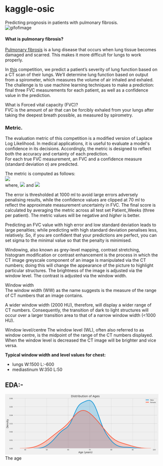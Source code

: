 # kaggle-osic
Predicting prognosis in patients with pulmonary fibrosis.  
![gifofimage](./imgs/sample.gif)
#### What is pulmonary fibrosis?  
[Pulmonary fibrosis](https://www.mayoclinic.org/diseases-conditions/pulmonary-fibrosis/symptoms-causes/syc-20353690) is a lung disease that occurs when lung tissue becomes damaged and scarred. This makes it more difficult for lungs to work properly.

In [this](https://www.kaggle.com/c/osic-pulmonary-fibrosis-progression) competition, we predict a patient’s severity of lung function based on a CT scan of their lungs. We’ll determine lung function based on output from a spirometer, which measures the volume of air inhaled and exhaled. The challenge is to use machine learning techniques to make a prediction: final three FVC measurements for each patient, as well as a confidence value in the prediction.   

What is Forced vital capacity (FVC)?    
FVC is the amount of air that can be forcibly exhaled from your lungs after taking the deepest breath possible, as measured by spirometry.  

### Metric.  
The evaluation metric of this competition is a modified version of Laplace Log Likelihood. In medical applications, it is useful to evaluate a model's confidence in its decisions. Accordingly, the metric is designed to reflect both the accuracy and certainty of each prediction.  
For each true FVC measurement, an FVC and a confidence measure (standard deviation σ) are predicted.   

The metric is computed as follows:  
  <img src="https://render.githubusercontent.com/render/math?math=metric = -\frac{\sqrt{2} \Delta}{\sigma_{clipped}} - \ln ( \sqrt{2} \sigma_{clipped} )">  
  where,
  <img src="https://render.githubusercontent.com/render/math?math=\sigma_{clipped} = max(\sigma, 70),"> and
  <img src="https://render.githubusercontent.com/render/math?math=\Delta = min (\Big|FVC_{true} - FVC_{predicted}\Big|, 1000 )">    
  
The error is thresholded at 1000 ml to avoid large errors adversely penalising results, while the confidence values are clipped at 70 ml to reflect the approximate measurement uncertainty in FVC. The final score is calculated by averaging the metric across all test set Patient_Weeks (three per patient).
The metric values will be negative and *higher* is better.   

Predicting an FVC value with high error and low standard deviation leads to large penalties; while predicting with high standard deviation penalises less, relatively. So, if you are confident that your predictions are perfect, you can set sigma to the minimal value so that the penalty is minimised.  

Windowing, also known as grey-level mapping, contrast stretching, histogram modification or contrast enhancement is the process in which the CT image greyscale component of an image is manipulated via the CT numbers; doing this will change the appearance of the picture to highlight particular structures. The brightness of the image is adjusted via the window level. The contrast is adjusted via the window width.

Window width  
The window width (WW) as the name suggests is the measure of the range of CT numbers that an image contains.

A wider window width (2000 HU), therefore, will display a wider range of CT numbers. Consequently, the transition of dark to light structures will occur over a larger transition area to that of a narrow window width (<1000 HU).  

Window level/centre
The window level (WL), often also referred to as window centre, is the midpoint of the range of the CT numbers displayed.
When the window level is decreased the CT image will be brighter and vice versa.  

**Typical window width and level values for chest:**  
- lungs W:1500 L:-600  
- mediastinum W:350 L:50    

## EDA:-  
![age](./imgs/age_dist.png)  
The age 


  





